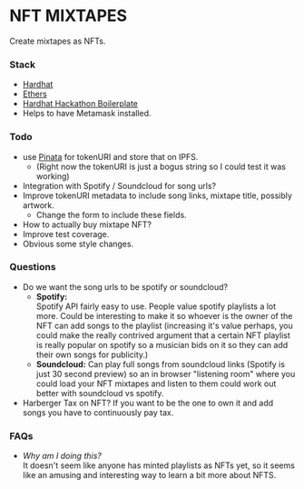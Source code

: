 # NFT MIXTAPES
Create mixtapes as NFTs.

### Stack
- [Hardhat](https://hardhat.org/)
- [Ethers](https://docs.ethers.io/v5/)
- [Hardhat Hackathon Boilerplate](https://github.com/nomiclabs/hardhat-hackathon-boilerplate)
- Helps to have Metamask installed.

### Todo
- use [Pinata](https://pinata.cloud/) for tokenURI and store that on IPFS.
    - (Right now the tokenURI is just a bogus string so I could test it was working)
- Integration with Spotify / Soundcloud for song urls?
- Improve tokenURI metadata to include song links, mixtape title, possibly artwork.
    - Change the form to include these fields.
- How to actually buy mixtape NFT?
- Improve test coverage.
- Obvious some style changes.

### Questions
- Do we want the song urls to be spotify or soundcloud?
    - **Spotify:**  
    Spotify API fairly easy to use. People value spotify playlists a lot more. Could be interesting to make it so whoever is the owner of the NFT can add songs to the playlist (increasing it's value perhaps, you could make the really contrived argument that a certain NFT playlist is really popular on spotify so a musician bids on it so they can add their own songs for publicity.)
    - **Soundcloud:** 
    Can play full songs from soundcloud links (Spotify is just 30 second preview) so an in browser "listening room" where you could load your NFT mixtapes and listen to them could work out better with soundcloud vs spotify.
- Harberger Tax on NFT? If you want to be the one to own it and add songs you have to continuously pay tax.

### FAQs
- _Why am I doing this?_  
It doesn't seem like anyone has minted playlists as NFTs yet, so it seems like an amusing and interesting way to learn a bit more about NFTS.
